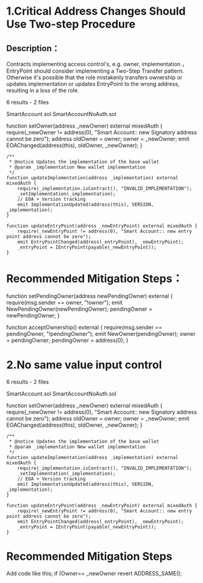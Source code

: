 # 1.Critical Address Changes Should Use Two-step Procedure

 ## Description：
Contracts implementing access control's, e.g. owner, implementation ，EntryPoint should consider implementing a Two-Step Transfer pattern.
Otherwise it's possible that the role mistakenly transfers ownership or updates implementation  or updates EntryPoint  to the wrong address, resulting in a loss of the role.

6 results - 2 files

SmartAccount.sol
SmartAccountNoAuth.sol

function setOwner(address _newOwner) external mixedAuth {
        require(_newOwner != address(0), "Smart Account:: new Signatory address cannot be zero");
        address oldOwner = owner;
        owner = _newOwner;
        emit EOAChanged(address(this), oldOwner, _newOwner);
    }

    /**
     * @notice Updates the implementation of the base wallet
     * @param _implementation New wallet implementation
     */
    function updateImplementation(address _implementation) external mixedAuth {
        require(_implementation.isContract(), "INVALID_IMPLEMENTATION");
        _setImplementation(_implementation);
        // EOA + Version tracking
        emit ImplementationUpdated(address(this), VERSION, _implementation);
    }

    function updateEntryPoint(address _newEntryPoint) external mixedAuth {
        require(_newEntryPoint != address(0), "Smart Account:: new entry point address cannot be zero");
        emit EntryPointChanged(address(_entryPoint), _newEntryPoint);
        _entryPoint = IEntryPoint(payable(_newEntryPoint));
    }



# Recommended Mitigation Steps：


function setPendingOwner(address newPendingOwner) external {
    require(msg.sender == owner, "!owner");
    emit NewPendingOwner(newPendingOwner);
    pendingOwner = newPendingOwner;
}


function acceptOwnership() external {
    require(msg.sender == pendingOwner, "!pendingOwner");
    emit NewOwner(pendingOwner);
    owner = pendingOwner;
    pendingOwner = address(0);
}


# 2.No same value input control
6 results - 2 files

SmartAccount.sol
SmartAccountNoAuth.sol

function setOwner(address _newOwner) external mixedAuth {
        require(_newOwner != address(0), "Smart Account:: new Signatory address cannot be zero");
        address oldOwner = owner;
        owner = _newOwner;
        emit EOAChanged(address(this), oldOwner, _newOwner);
    }

    /**
     * @notice Updates the implementation of the base wallet
     * @param _implementation New wallet implementation
     */
    function updateImplementation(address _implementation) external mixedAuth {
        require(_implementation.isContract(), "INVALID_IMPLEMENTATION");
        _setImplementation(_implementation);
        // EOA + Version tracking
        emit ImplementationUpdated(address(this), VERSION, _implementation);
    }

    function updateEntryPoint(address _newEntryPoint) external mixedAuth {
        require(_newEntryPoint != address(0), "Smart Account:: new entry point address cannot be zero");
        emit EntryPointChanged(address(_entryPoint), _newEntryPoint);
        _entryPoint = IEntryPoint(payable(_newEntryPoint));
    }

# Recommended Mitigation Steps
Add code like this; if (Owner== _newOwner revert ADDRESS_SAME();